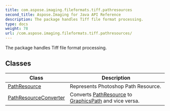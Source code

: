 ```yaml
---
title: com.aspose.imaging.fileformats.tiff.pathresources
second_title: Aspose.Imaging for Java API Reference
description: The package handles Tiff file format processing.
type: docs
weight: 78
url: /com.aspose.imaging.fileformats.tiff.pathresources/
---
```


The package handles Tiff file format processing.


## Classes

| Class | Description |
| --- | --- |
| [PathResource](../com.aspose.imaging.fileformats.tiff.pathresources/pathresource) | Represents Photoshop Path Resource. |
| [PathResourceConverter](../com.aspose.imaging.fileformats.tiff.pathresources/pathresourceconverter) | Converts [PathResource](../com.aspose.imaging.fileformats.tiff.pathresources/pathresource) to [GraphicsPath](../com.aspose.imaging/graphicspath) and vice versa. |
